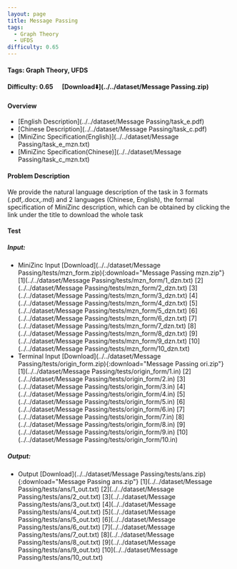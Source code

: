 ```yaml
---
layout: page
title: Message Passing
tags:
  - Graph Theory
  - UFDS
difficulty: 0.65
---
```


#### Tags: Graph Theory, UFDS
#### Difficulty: 0.65 &nbsp;&nbsp;&nbsp;&nbsp; [Download⬇️](../../dataset/Message Passing.zip)
#### Overview
- [English Description](../../dataset/Message Passing/task_e.pdf)
- [Chinese Description](../../dataset/Message Passing/task_c.pdf)
- [MiniZinc Specification(English)](../../dataset/Message Passing/task_e_mzn.txt)
- [MiniZinc Specification(Chinese)](../../dataset/Message Passing/task_c_mzn.txt)

#### Problem Description
We provide the natural language description of the task in 3 formats (.pdf,.docx,.md) and 2 languages (Chinese, English), the formal specification of MiniZinc description, which can be obtained by clicking the link under the title to download the whole task
#### Test
##### Input:
- MiniZinc Input [Download](../../dataset/Message Passing/tests/mzn_form.zip){:download="Message Passing mzn.zip"} [1](../../dataset/Message Passing/tests/mzn_form/1_dzn.txt) [2](../../dataset/Message Passing/tests/mzn_form/2_dzn.txt) [3](../../dataset/Message Passing/tests/mzn_form/3_dzn.txt) [4](../../dataset/Message Passing/tests/mzn_form/4_dzn.txt) [5](../../dataset/Message Passing/tests/mzn_form/5_dzn.txt) [6](../../dataset/Message Passing/tests/mzn_form/6_dzn.txt) [7](../../dataset/Message Passing/tests/mzn_form/7_dzn.txt) [8](../../dataset/Message Passing/tests/mzn_form/8_dzn.txt) [9](../../dataset/Message Passing/tests/mzn_form/9_dzn.txt) [10](../../dataset/Message Passing/tests/mzn_form/10_dzn.txt) 
- Terminal Input [Download](../../dataset/Message Passing/tests/origin_form.zip){:download="Message Passing ori.zip"} [1](../../dataset/Message Passing/tests/origin_form/1.in) [2](../../dataset/Message Passing/tests/origin_form/2.in) [3](../../dataset/Message Passing/tests/origin_form/3.in) [4](../../dataset/Message Passing/tests/origin_form/4.in) [5](../../dataset/Message Passing/tests/origin_form/5.in) [6](../../dataset/Message Passing/tests/origin_form/6.in) [7](../../dataset/Message Passing/tests/origin_form/7.in) [8](../../dataset/Message Passing/tests/origin_form/8.in) [9](../../dataset/Message Passing/tests/origin_form/9.in) [10](../../dataset/Message Passing/tests/origin_form/10.in) 

##### Output:
- Output [Download](../../dataset/Message Passing/tests/ans.zip){:download="Message Passing ans.zip"} [1](../../dataset/Message Passing/tests/ans/1_out.txt) [2](../../dataset/Message Passing/tests/ans/2_out.txt) [3](../../dataset/Message Passing/tests/ans/3_out.txt) [4](../../dataset/Message Passing/tests/ans/4_out.txt) [5](../../dataset/Message Passing/tests/ans/5_out.txt) [6](../../dataset/Message Passing/tests/ans/6_out.txt) [7](../../dataset/Message Passing/tests/ans/7_out.txt) [8](../../dataset/Message Passing/tests/ans/8_out.txt) [9](../../dataset/Message Passing/tests/ans/9_out.txt) [10](../../dataset/Message Passing/tests/ans/10_out.txt) 

